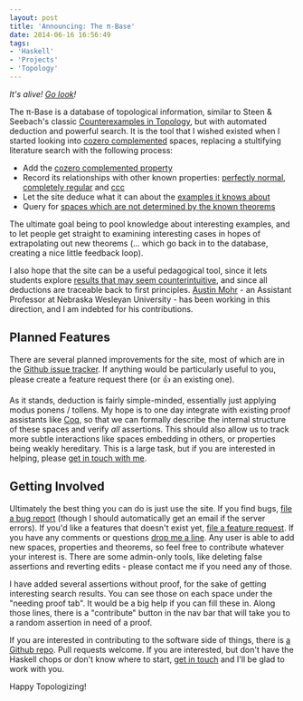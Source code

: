 ```yaml
---
layout: post
title: 'Announcing: The π-Base'
date: 2014-06-16 16:56:49
tags:
- 'Haskell'
- 'Projects'
- 'Topology'
---
```

_It's alive! [Go look](http://topology.jdabbs.com)!_

The π-Base is a database of topological information, similar to Steen & Seebach's classic [Counterexamples in Topology](http://books.google.com/books/about/Counterexamples_in_Topology.html?id=DkEuGkOtSrUC), but with automated deduction and powerful search. It is the tool that I wished existed when I started looking into [cozero complemented](http://topology.jdabbs.com/properties/61) spaces, replacing a stultifying literature search with the following process:

* Add the [cozero complemented property](http://topology.jdabbs.com/properties/61)
* Record its relationships with other known properties: [perfectly normal](http://topology.jdabbs.com/theorems/127), [completely regular](http://topology.jdabbs.com/theorems/126) and [ccc](http://topology.jdabbs.com/theorems/145)
* Let the site deduce what it can about the [examples it knows about](http://topology.jdabbs.com/spaces)
* Query for [spaces which are not determined by the known theorems](http://topology.jdabbs.com/search?q=%3F%7B%2261%22%3Atrue%7D)

The ultimate goal being to pool knowledge about interesting examples, and to let people get straight to examining interesting cases in hopes of extrapolating out new theorems (... which go back in to the database, creating a nice little feedback loop).

I also hope that the site can be a useful pedagogical tool, since it lets students explore [results that may seem counterintuitive](http://topology.jdabbs.com/search?q=%7B%22and%22%3A%5B%7B%2228%22%3Atrue%7D%2C%7B%2226%22%3Atrue%7D%2C%7B%2227%22%3Afalse%7D%5D%7D), and since all deductions are traceable back to first principles. [Austin Mohr](http://austinmohr.com/home/) - an Assistant Professor at Nebraska Wesleyan University - has been working in this direction, and I am indebted for his contributions.

## Planned Features

There are several planned improvements for the site, most of which are in the [Github issue tracker](https://github.com/jamesdabbs/pi-base.hs/issues?state=open). If anything would be particularly useful to you, please create a feature request there (or :+1: an existing one).

As it stands, deduction is fairly simple-minded, essentially just applying modus ponens / tollens. My hope is to one day integrate with existing proof assistants like [Coq](http://coq.inria.fr/), so that we can formally describe the internal structure of these spaces and verify _all_ assertions. This should also allow us to track more subtle interactions like spaces embedding in others, or properties being weakly hereditary. This is a large task, but if you are interested in helping, please [get in touch with me](mailto:jamesdabbs+pibase@gmail.com).

## Getting Involved

Ultimately the best thing you can do is just use the site. If you find bugs, [file a bug report](https://github.com/jamesdabbs/pi-base.hs/issues?state=open) (though I should automatically get an email if the server errors). If you'd like a features that doesn't exist yet, [file a feature request](https://github.com/jamesdabbs/pi-base.hs/issues?state=open). If you have any comments or questions [drop me a line](mailto:jamesdabbs+pibase@gmail.com). Any user is able to add new spaces, properties and theorems, so feel free to contribute whatever your interest is. There are some admin-only tools, like deleting false assertions and reverting edits - please contact me if you need any of those.

I have added several assertions without proof, for the sake of getting interesting search results. You can see those on each space under the "needing proof tab". It would be a big help if you can fill these in. Along those lines, there is a "contribute" button in the nav bar that will take you to a random assertion in need of a proof.

If you are interested in contributing to the software side of things, there is [a Github repo](https://github.com/jamesdabbs/pi-base.hs). Pull requests welcome. If you are interested, but don't have the Haskell chops or don't know where to start, [get in touch](mailto:jamesdabbs+pibase@gmail.com) and I'll be glad to work with you.

Happy Topologizing!
